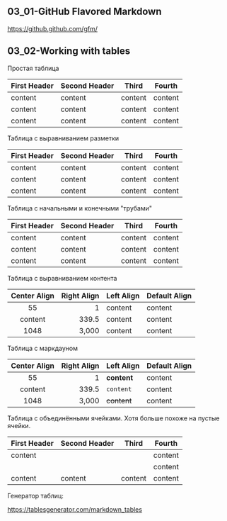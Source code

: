## 03_01-GitHub Flavored Markdown

https://github.github.com/gfm/

## 03_02-Working with tables

Простая таблица

First Header | Second Header | Third | Fourth
---|---|---|---
content | content | content | content 
content | content | content | content 
content | content | content | content 

Таблица с выравниванием разметки

First Header | Second Header | Third   | Fourth
-------------|---------------|---------|---------
content      | content       | content | content 
content      | content       | content | content 
content      | content       | content | content 

Таблица с начальными и конечными "трубами"

| First Header | Second Header | Third   | Fourth  |
| -------------|---------------|---------|---------|
| content      | content       | content | content |
| content      | content       | content | content |
| content      | content       | content | content |

Таблица с выравниванием контента

Center Align | Right Align | Left Align | Default Align |
:-----------:|------------:|:-----------|---------------|
55           | 1           | content    | content       |
content      | 339.5       | content    | content       |
1048         | 3,000       | content    | content       |

Таблица с маркдауном

Center Align | Right Align | Left Align     | Default Align |
:-----------:|------------:|:---------------|---------------|
55           | 1           | **content**    | content       |
content      | 339.5       | `content`      | content       |
1048         | 3,000       | ~~content~~    | content       |

Таблица с объединёнными ячейками. Хотя больше похоже на пустые ячейки.  

| First Header | Second Header | Third   | Fourth  |
| -------------|---------------|---------|---------|
| content      ||| content |
| ||| content |
| content      | content       | content | content |

Генератор таблиц:

https://tablesgenerator.com/markdown_tables

##